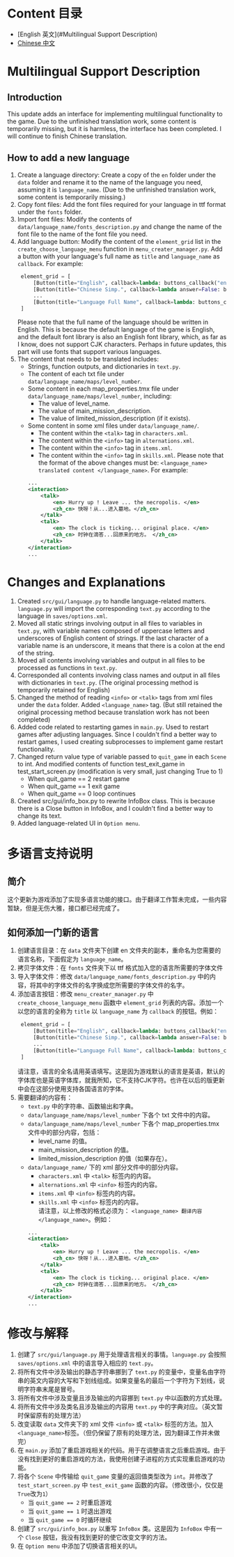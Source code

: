 # Content 目录
- [English 英文](#Multilingual Support Description)
- [Chinese 中文](#多语言支持说明)

# Multilingual Support Description

## Introduction
This update adds an interface for implementing multilingual functionality to the game. Due to the unfinished translation work, some content is temporarily missing, but it is harmless, the interface has been completed. I will continue to finish Chinese translation.

## How to add a new language
1. Create a language directory: Create a copy of the `en` folder under the `data` folder and rename it to the name of the language you need, assuming it is `language_name`. (Due to the unfinished translation work, some content is temporarily missing.)
2. Copy font files: Add the font files required for your language in ttf format under the `fonts` folder.
3. Import font files: Modify the contents of `data/language_name/fonts_description.py` and change the name of the font file to the name of the font file you need.
4. Add language button: Modify the content of the `element_grid` list in the `create_choose_language_menu` function in `menu_creater_manager.py`. Add a button with your language's full name as `title` and `language_name` as `callback`. For example:
   ```python
    element_grid = [
        [Button(title="English", callback=lambda: buttons_callback("en"))],
        [Button(title="Chinese Simp.", callback=lambda answer=False: buttons_callback("zh_cn"))],
        ...
        [Button(title="Language Full Name", callback=lambda: buttons_callback("language_name"))],
    ]
   ```
   Please note that the full name of the language should be written in English. This is because the default language of the game is English, and the default font library is also an English font library, which, as far as I know, does not support CJK characters. Perhaps in future updates, this part will use fonts that support various languages.
5. The content that needs to be translated includes:
    * Strings, function outputs, and dictionaries in `text.py`.
    * The content of each txt file under `data/language_name/maps/level_number`.
    * Some content in each map_properties.tmx file under `data/language_name/maps/level_number`, including:
        + The value of level_name.
        + The value of main_mission_description.
        + The value of limited_mission_description (if it exists).
    * Some content in some xml files under `data/language_name/`.
        + The content within the `<talk>` tag in `characters.xml`.
        + The content within the `<info>` tag in `alternations.xml`.
        + The content within the `<info>` tag in `items.xml`.
        + The content within the `<info>` tag in `skills.xml`.
    Please note that the format of the above changes must be: `<language_name> translated content </language_name>`. For example:
        ```xml
        ...
        <interaction>
            <talk>
                <en> Hurry up ! Leave ... the necropolis. </en>
                <zh_cn> 快呀！从...进入墓地。</zh_cn>
            </talk>
            <talk>
                <en> The clock is ticking... original place. </en>
                <zh_cn> 时钟在滴答...回原来的地方。 </zh_cn>
            </talk>
        </interaction>
        ...
        ```

# Changes and Explanations
1. Created `src/gui/language.py` to handle language-related matters. `language.py` will import the corresponding `text.py` according to the language in `saves/options.xml`.
2. Moved all static strings involving output in all files to variables in `text.py`, with variable names composed of uppercase letters and underscores of English content of strings. If the last character of a variable name is an underscore, it means that there is a colon at the end of the string.
3. Moved all contents involving variables and output in all files to be processed as functions in `text.py`.
4. Corresponded all contents involving class names and output in all files with dictionaries in `text.py`. (The original processing method is temporarily retained for English)
5. Changed the method of reading `<info>` or `<talk>` tags from xml files under the `data` folder. Added `<language_name>` tag. (But still retained the original processing method because translation work has not been completed)
6. Added code related to restarting games in `main.py`. Used to restart games after adjusting languages. Since I couldn't find a better way to restart games, I used creating subprocesses to implement game restart functionality.
7. Changed return value type of variable passed to `quit_game` in each `Scene` to int. And modified contents of function test_exit_game in test_start_screen.py (modification is very small, just changing True to 1)
   + When quit_game == 2 restart game
   + When quit_game == 1 exit game
   + When quit_game == 0 loop continues
8. Created src/gui/info_box.py to rewrite InfoBox class. This is because there is a Close button in InfoBox, and I couldn't find a better way to change its text.
9. Added language-related UI in `Option menu`.

# 多语言支持说明
## 简介
这个更新为游戏添加了实现多语言功能的接口。由于翻译工作暂未完成，一些内容暂缺，但是无伤大雅，接口都已经完成了。

## 如何添加一门新的语言
1. 创建语言目录：在 `data` 文件夹下创建 en 文件夹的副本，重命名为您需要的语言名称，下面假定为 `language_name`。
2. 拷贝字体文件：在 `fonts` 文件夹下以 ttf 格式加入您的语言所需要的字体文件
3. 导入字体文件：修改 `data/language_name/fonts_description.py` 中的内容，将其中的字体文件的名字换成您所需要的字体文件的名字。
4. 添加语言按钮：修改 `menu_creater_manager.py` 中 `create_choose_language_menu` 函数中 `element_grid` 列表的内容。添加一个以您的语言的全称为 `title` 以 `language_name` 为 `callback` 的按钮。例如：
   ```python
    element_grid = [
        [Button(title="English", callback=lambda: buttons_callback("en"))],
        [Button(title="Chinese Simp.", callback=lambda answer=False: buttons_callback("zh_cn"))],
        ...
        [Button(title="Language Full Name", callback=lambda: buttons_callback("language_name"))],
    ]
   ```
   请注意，语言的全名请用英语填写。这是因为游戏默认的语言是英语，默认的字体库也是英语字体库，就我所知，它不支持CJK字符。也许在以后的版更新中会在这部分使用支持各国语言的字体。
5. 需要翻译的内容有：
    * `text.py` 中的字符串、函数输出和字典。
    * `data/language_name/maps/level_number` 下各个 txt 文件中的内容。
    * `data/language_name/maps/level_number` 下各个 map_properties.tmx 文件中的部分内容，包括：
        + level_name 的值。
        + main_mission_description 的值。
        + limited_mission_description 的值（如果存在）。
    * `data/language_name/` 下的 xml 部分文件中的部分内容。
        + `characters.xml` 中 `<talk>` 标签内的内容。
        + `alternations.xml` 中 `<info>` 标签内的内容。 
        + `items.xml` 中 `<info>` 标签内的内容。
        + `skills.xml` 中 `<info>` 标签内的内容。  
    请注意，以上修改的格式必须为： `<language_name> 翻译内容 </language_name>`。例如：
        ```xml
        ...
        <interaction>
            <talk>
                <en> Hurry up ! Leave ... the necropolis. </en>
                <zh_cn> 快呀！从...进入墓地。</zh_cn>
            </talk>
            <talk>
                <en> The clock is ticking... original place. </en>
                <zh_cn> 时钟在滴答...回原来的地方。 </zh_cn>
            </talk>
        </interaction>
        ...
        ```

# 修改与解释
1. 创建了 `src/gui/language.py` 用于处理语言相关的事情。`language.py` 会按照 `saves/options.xml` 中的语言导入相应的 `text.py`。
2. 将所有文件中涉及输出的静态字符串挪到了 `text.py` 的变量中，变量名由字符串的英文内容的大写和下划线组成。如果变量名的最后一个字符为下划线，说明字符串末尾是冒号。
3. 将所有文件中涉及变量且涉及输出的内容挪到 `text.py` 中以函数的方式处理。
4. 将所有文件中涉及类名且涉及输出的内容用 `text.py` 中的字典对应。（英文暂时保留原有的处理方法）
5. 改变读取 `data` 文件夹下的 xml 文件 `<info>` 或 `<talk>` 标签的方法。加入`<language_name>`标签。（但仍保留了原有的处理方法，因为翻译工作并未做完）
6. 在 `main.py` 添加了重启游戏相关的代码。用于在调整语言之后重启游戏。由于没有找到更好的重启游戏的方法，我使用创建子进程的方式实现重启游戏的功能。
7. 将各个 `Scene` 中传输给 `quit_game` 变量的返回值类型改为 `int`。并修改了 `test_start_screen.py` 中 `test_exit_game` 函数的内容。（修改很小，仅仅是`True`改为`1`）
   + 当 `quit_game == 2` 时重启游戏
   + 当 `quit_game == 1` 时退出游戏
   + 当 `quit_game == 0` 时循环继续
8. 创建了 `src/gui/info_box.py` 以重写 `InfoBox` 类。这是因为 `InfoBox` 中有一个 `Close` 按钮，我没有找到更好的使它改变文字的方法。
9. 在 `Option menu` 中添加了切换语言相关的UI。